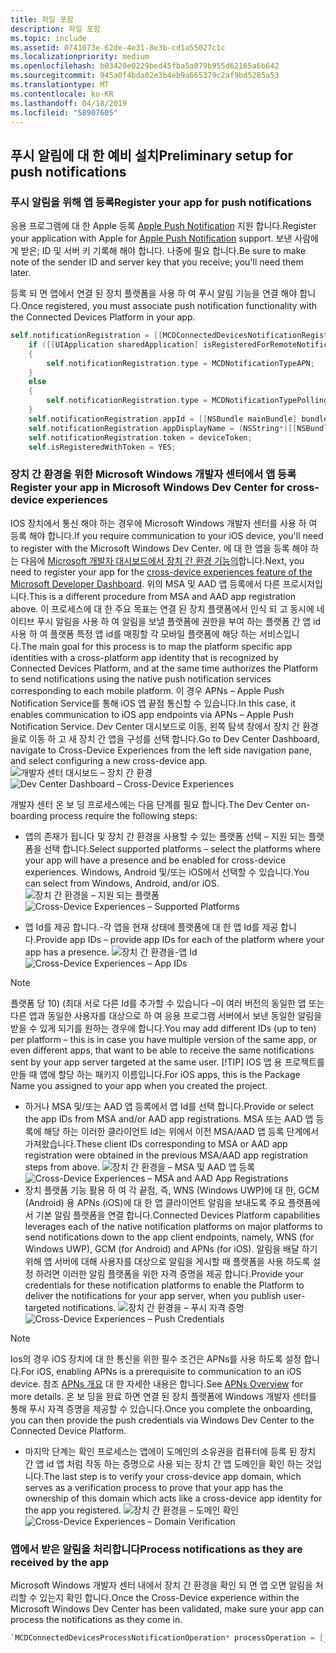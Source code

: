 ```yaml
---
title: 파일 포함
description: 파일 포함
ms.topic: include
ms.assetid: 0741073e-62de-4e31-8e3b-cd1a55027c1c
ms.localizationpriority: medium
ms.openlocfilehash: b03420e0229bed45fba5a079b955d62165a6b642
ms.sourcegitcommit: 945a0f4bda02e3b4eb9a665379c2af9bd5285a53
ms.translationtype: MT
ms.contentlocale: ko-KR
ms.lasthandoff: 04/18/2019
ms.locfileid: "58907605"
---
```

## <a name="preliminary-setup-for-push-notifications"></a><span data-ttu-id="b342f-103">푸시 알림에 대 한 예비 설치</span><span class="sxs-lookup"><span data-stu-id="b342f-103">Preliminary setup for push notifications</span></span>

### <a name="register-your-app-for-push-notifications"></a><span data-ttu-id="b342f-104">푸시 알림을 위해 앱 등록</span><span class="sxs-lookup"><span data-stu-id="b342f-104">Register your app for push notifications</span></span>

<span data-ttu-id="b342f-105">응용 프로그램에 대 한 Apple 등록 [Apple Push Notification](https://developer.apple.com/notifications/) 지원 합니다.</span><span class="sxs-lookup"><span data-stu-id="b342f-105">Register your application with Apple for [Apple Push Notification](https://developer.apple.com/notifications/) support.</span></span> <span data-ttu-id="b342f-106">보낸 사람에 게 받은; ID 및 서버 키 기록해 해야 합니다. 나중에 필요 합니다.</span><span class="sxs-lookup"><span data-stu-id="b342f-106">Be sure to make note of the sender ID and server key that you receive; you'll need them later.</span></span> 

<span data-ttu-id="b342f-107">등록 되 면 앱에서 연결 된 장치 플랫폼을 사용 하 여 푸시 알림 기능을 연결 해야 합니다.</span><span class="sxs-lookup"><span data-stu-id="b342f-107">Once registered, you must associate push notification functionality with the Connected Devices Platform in your app.</span></span>

```ObjectiveC
self.notificationRegistration = [[MCDConnectedDevicesNotificationRegistration alloc] init];
    if ([[UIApplication sharedApplication] isRegisteredForRemoteNotifications])
    {
        self.notificationRegistration.type = MCDNotificationTypeAPN;
    }
    else
    {
        self.notificationRegistration.type = MCDNotificationTypePolling;
    }
    self.notificationRegistration.appId = [[NSBundle mainBundle] bundleIdentifier];
    self.notificationRegistration.appDisplayName = (NSString*)[[NSBundle mainBundle] objectForInfoDictionaryKey:@"CFBundleDisplayName"];
    self.notificationRegistration.token = deviceToken;
    self.isRegisteredWithToken = YES;
```

### <a name="register-your-app-in-microsoft-windows-dev-center-for-cross-device-experiences"></a><span data-ttu-id="b342f-108">장치 간 환경을 위한 Microsoft Windows 개발자 센터에서 앱 등록</span><span class="sxs-lookup"><span data-stu-id="b342f-108">Register your app in Microsoft Windows Dev Center for cross-device experiences</span></span>
<span data-ttu-id="b342f-109">IOS 장치에서 통신 해야 하는 경우에 Microsoft Windows 개발자 센터를 사용 하 여 등록 해야 합니다.</span><span class="sxs-lookup"><span data-stu-id="b342f-109">If you require communication to your iOS device, you'll need to register with the Microsoft Windows Dev Center.</span></span>  <span data-ttu-id="b342f-110">에 대 한 앱을 등록 해야 하는 다음에 [Microsoft 개발자 대시보드에서 장치 간 환경 기능의](https://developer.microsoft.com/dashboard/crossplatform/web)합니다.</span><span class="sxs-lookup"><span data-stu-id="b342f-110">Next, you need to register your app for the [cross-device experiences feature of the Microsoft Developer Dashboard](https://developer.microsoft.com/dashboard/crossplatform/web).</span></span> <span data-ttu-id="b342f-111">위의 MSA 및 AAD 앱 등록에서 다른 프로시저입니다.</span><span class="sxs-lookup"><span data-stu-id="b342f-111">This is a different procedure from MSA and AAD app registration above.</span></span> <span data-ttu-id="b342f-112">이 프로세스에 대 한 주요 목표는 연결 된 장치 플랫폼에서 인식 되 고 동시에 네이티브 푸시 알림을 사용 하 여 알림을 보낼 플랫폼에 권한을 부여 하는 플랫폼 간 앱 id 사용 하 여 플랫폼 특정 앱 id를 매핑할 각 모바일 플랫폼에 해당 하는 서비스입니다.</span><span class="sxs-lookup"><span data-stu-id="b342f-112">The main goal for this process is to map the platform specific app identities with a cross-platform app identity that is recognized by Connected Devices Platform, and at the same time authorizes the Platform to send notifications using the native push notification services corresponding to each mobile platform.</span></span> <span data-ttu-id="b342f-113">이 경우 APNs – Apple Push Notification Service를 통해 iOS 앱 끝점 통신할 수 있습니다.</span><span class="sxs-lookup"><span data-stu-id="b342f-113">In this case, it enables communication to iOS app endpoints via APNs – Apple Push Notification Service.</span></span> <span data-ttu-id="b342f-114">Dev Center 대시보드로 이동, 왼쪽 탐색 창에서 장치 간 환경을로 이동 하 고 새 장치 간 앱을 구성를 선택 합니다.</span><span class="sxs-lookup"><span data-stu-id="b342f-114">Go to Dev Center Dashboard, navigate to Cross-Device Experiences from the left side navigation pane, and select configuring a new cross-device app.</span></span>
<span data-ttu-id="b342f-115">![개발자 센터 대시보드 – 장치 간 환경](../../notifications/media/dev_center_portal/dev_center_portal_1_overview.png)</span><span class="sxs-lookup"><span data-stu-id="b342f-115">![Dev Center Dashboard – Cross-Device Experiences](../../notifications/media/dev_center_portal/dev_center_portal_1_overview.png)</span></span>

<span data-ttu-id="b342f-116">개발자 센터 온 보 딩 프로세스에는 다음 단계를 필요 합니다.</span><span class="sxs-lookup"><span data-stu-id="b342f-116">The Dev Center on-boarding process require the following steps:</span></span>
* <span data-ttu-id="b342f-117">앱의 존재가 됩니다 및 장치 간 환경을 사용할 수 있는 플랫폼 선택 – 지원 되는 플랫폼을 선택 합니다.</span><span class="sxs-lookup"><span data-stu-id="b342f-117">Select supported platforms – select the platforms where your app will have a presence and be enabled for cross-device experiences.</span></span> <span data-ttu-id="b342f-118">Windows, Android 및/또는 iOS에서 선택할 수 있습니다.</span><span class="sxs-lookup"><span data-stu-id="b342f-118">You can select from Windows, Android, and/or iOS.</span></span>
<span data-ttu-id="b342f-119">![장치 간 환경을 – 지원 되는 플랫폼](../../notifications/media/dev_center_portal/dev_center_portal_2_supported_platforms.png)</span><span class="sxs-lookup"><span data-stu-id="b342f-119">![Cross-Device Experiences – Supported Platforms](../../notifications/media/dev_center_portal/dev_center_portal_2_supported_platforms.png)</span></span>

* <span data-ttu-id="b342f-120">앱 Id를 제공 합니다.-각 앱을 현재 상태에 플랫폼에 대 한 앱 Id를 제공 합니다.</span><span class="sxs-lookup"><span data-stu-id="b342f-120">Provide app IDs – provide app IDs for each of the platform where your app has a presence.</span></span>
<span data-ttu-id="b342f-121">![장치 간 환경을-앱 Id](../../notifications/media/dev_center_portal/dev_center_portal_3_app_ids.png)</span><span class="sxs-lookup"><span data-stu-id="b342f-121">![Cross-Device Experiences – App IDs](../../notifications/media/dev_center_portal/dev_center_portal_3_app_ids.png)</span></span>
> [!NOTE]
> <span data-ttu-id="b342f-122">플랫폼 당 10) (최대 서로 다른 Id를 추가할 수 있습니다 –이 여러 버전의 동일한 앱 또는 다른 앱과 동일한 사용자를 대상으로 하 여 응용 프로그램 서버에서 보낸 동일한 알림을 받을 수 있게 되기를 원하는 경우에 합니다.</span><span class="sxs-lookup"><span data-stu-id="b342f-122">You may add different IDs (up to ten) per platform – this is in case you have multiple version of the same app, or even different apps, that want to be able to receive the same notifications sent by your app server targeted at the same user.</span></span> 
> [!TIP] 
> <span data-ttu-id="b342f-123">IOS 앱 용 프로젝트를 만들 때 앱에 할당 하는 패키지 이름입니다.</span><span class="sxs-lookup"><span data-stu-id="b342f-123">For iOS apps, this is the Package Name you assigned to your app when you created the project.</span></span> 

* <span data-ttu-id="b342f-124">하거나 MSA 및/또는 AAD 앱 등록에서 앱 Id를 선택 합니다.</span><span class="sxs-lookup"><span data-stu-id="b342f-124">Provide or select the app IDs from MSA and/or AAD app registrations.</span></span> <span data-ttu-id="b342f-125">MSA 또는 AAD 앱 등록에 해당 하는 이러한 클라이언트 Id는 위에서 이전 MSA/AAD 앱 등록 단계에서 가져왔습니다.</span><span class="sxs-lookup"><span data-stu-id="b342f-125">These client IDs corresponding to MSA or AAD app registration were obtained in the previous MSA/AAD app registration steps from above.</span></span>
<span data-ttu-id="b342f-126">![장치 간 환경을 – MSA 및 AAD 앱 등록](../../notifications/media/dev_center_portal/dev_center_portal_4_msa_aad_connections.png)</span><span class="sxs-lookup"><span data-stu-id="b342f-126">![Cross-Device Experiences – MSA and AAD App Registrations](../../notifications/media/dev_center_portal/dev_center_portal_4_msa_aad_connections.png)</span></span>
* <span data-ttu-id="b342f-127">장치 플랫폼 기능 활용 하 여 각 끝점, 즉, WNS (Windows UWP)에 대 한, GCM (Android) 용 APNs (iOS)에 대 한 앱 클라이언트 알림을 보내도록 주요 플랫폼에서 기본 알림 플랫폼을 연결 합니다.</span><span class="sxs-lookup"><span data-stu-id="b342f-127">Connected Devices Platform capabilities leverages each of the native notification platforms on major platforms to send notifications down to the app client endpoints, namely, WNS (for Windows UWP), GCM (for Android) and APNs (for iOS).</span></span> <span data-ttu-id="b342f-128">알림을 배달 하기 위해 앱 서버에 대해 사용자를 대상으로 알림을 게시할 때 플랫폼을 사용 하도록 설정 하려면 이러한 알림 플랫폼을 위한 자격 증명을 제공 합니다.</span><span class="sxs-lookup"><span data-stu-id="b342f-128">Provide your credentials for these notification platforms to enable the Platform to deliver the notifications for your app server, when you publish user-targeted notifications.</span></span> 
<span data-ttu-id="b342f-129">![장치 간 환경을 – 푸시 자격 증명](../../notifications/media/dev_center_portal/dev_center_portal_5_push_credentials.png)</span><span class="sxs-lookup"><span data-stu-id="b342f-129">![Cross-Device Experiences – Push Credentials](../../notifications/media/dev_center_portal/dev_center_portal_5_push_credentials.png)</span></span>
> [!NOTE] 
> <span data-ttu-id="b342f-130">Ios의 경우 iOS 장치에 대 한 통신을 위한 필수 조건은 APNs를 사용 하도록 설정 합니다.</span><span class="sxs-lookup"><span data-stu-id="b342f-130">For iOS, enabling APNs is a prerequisite to communication to an iOS device.</span></span> <span data-ttu-id="b342f-131">참조 [APNs 개요](https://developer.apple.com/library/archive/documentation/NetworkingInternet/Conceptual/RemoteNotificationsPG/APNSOverview.html#//apple_ref/doc/uid/TP40008194-CH8-SW1) 대 한 자세한 내용은 합니다.</span><span class="sxs-lookup"><span data-stu-id="b342f-131">See [APNs Overview](https://developer.apple.com/library/archive/documentation/NetworkingInternet/Conceptual/RemoteNotificationsPG/APNSOverview.html#//apple_ref/doc/uid/TP40008194-CH8-SW1) for more details.</span></span> <span data-ttu-id="b342f-132">온 보 딩을 완료 하면 연결 된 장치 플랫폼에 Windows 개발자 센터를 통해 푸시 자격 증명을 제공할 수 있습니다.</span><span class="sxs-lookup"><span data-stu-id="b342f-132">Once you complete the onboarding, you can then provide the push credentials via Windows Dev Center to the Connected Device Platform.</span></span> 
* <span data-ttu-id="b342f-133">마지막 단계는 확인 프로세스는 앱에이 도메인의 소유권을 컴퓨터에 등록 된 장치 간 앱 id 앱 처럼 작동 하는 증명으로 사용 되는 장치 간 앱 도메인을 확인 하는 것입니다.</span><span class="sxs-lookup"><span data-stu-id="b342f-133">The last step is to verify your cross-device app domain, which serves as a verification process to prove that your app has the ownership of this domain which acts like a cross-device app identity for the app you registered.</span></span>
<span data-ttu-id="b342f-134">![장치 간 환경을 – 도메인 확인](../../notifications/media/dev_center_portal/dev_center_portal_6_domain_verification.png)</span><span class="sxs-lookup"><span data-stu-id="b342f-134">![Cross-Device Experiences – Domain Verification](../../notifications/media/dev_center_portal/dev_center_portal_6_domain_verification.png)</span></span>

### <a name="process-notifications-as-they-are-received-by-the-app"></a><span data-ttu-id="b342f-135">앱에서 받은 알림을 처리합니다</span><span class="sxs-lookup"><span data-stu-id="b342f-135">Process notifications as they are received by the app</span></span>

<span data-ttu-id="b342f-136">Microsoft Windows 개발자 센터 내에서 장치 간 환경을 확인 되 면 앱 오면 알림을 처리할 수 있는지 확인 합니다.</span><span class="sxs-lookup"><span data-stu-id="b342f-136">Once the Cross-Device experience within the Microsoft Windows Dev Center has been validated, make sure your app can process the notifications as they come in.</span></span> 

```ObjectiveC
`MCDConnectedDevicesProcessNotificationOperation* processOperation = [_platformManager.platform processNotification:notificationInfo];`
```